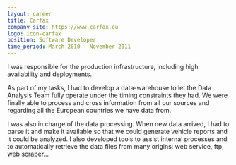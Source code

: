 ```yaml
---
layout: career
title: Carfax
company_site: https://www.carfax.eu
logo: icon-carfax
position: Software Developer
time_period: March 2010 - November 2011
---
```


I was responsible for the production infrastructure, including high availability and deployments.

As part of my tasks, I had to develop a data-warehouse to let the Data Analysis Team fully operate under the timing constraints they had. We were finally able to process and cross information from all our sources and regarding all the European countries we have data from.

I was also in charge of the data processing. When new data arrived, I had to parse it and make it available so that we could generate vehicle reports and it could be analyzed. I also developed tools to assist internal processes and to automatically retrieve the data files from many origins: web service, ftp, web scraper...
